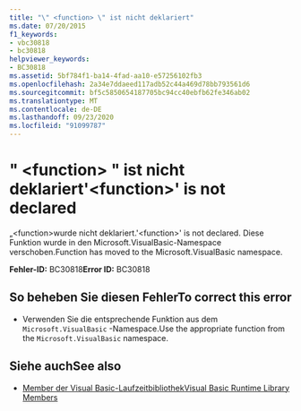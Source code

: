 ```yaml
---
title: "\" <function> \" ist nicht deklariert"
ms.date: 07/20/2015
f1_keywords:
- vbc30818
- bc30818
helpviewer_keywords:
- BC30818
ms.assetid: 5bf784f1-ba14-4fad-aa10-e57256102fb3
ms.openlocfilehash: 2a34e7ddaeed117adb52c44a469d78bb793561d6
ms.sourcegitcommit: bf5c5850654187705bc94cc40ebfb62fe346ab02
ms.translationtype: MT
ms.contentlocale: de-DE
ms.lasthandoff: 09/23/2020
ms.locfileid: "91099787"
---
```

# <a name="function-is-not-declared"></a><span data-ttu-id="f7a0a-102">" \<function> " ist nicht deklariert</span><span class="sxs-lookup"><span data-stu-id="f7a0a-102">'\<function>' is not declared</span></span>

<span data-ttu-id="f7a0a-103">„\<function>wurde nicht deklariert.</span><span class="sxs-lookup"><span data-stu-id="f7a0a-103">'\<function>' is not declared.</span></span> <span data-ttu-id="f7a0a-104">Diese Funktion wurde in den Microsoft.VisualBasic-Namespace verschoben.</span><span class="sxs-lookup"><span data-stu-id="f7a0a-104">Function has moved to the Microsoft.VisualBasic namespace.</span></span>  
  
 <span data-ttu-id="f7a0a-105">**Fehler-ID:** BC30818</span><span class="sxs-lookup"><span data-stu-id="f7a0a-105">**Error ID:** BC30818</span></span>  
  
## <a name="to-correct-this-error"></a><span data-ttu-id="f7a0a-106">So beheben Sie diesen Fehler</span><span class="sxs-lookup"><span data-stu-id="f7a0a-106">To correct this error</span></span>  
  
- <span data-ttu-id="f7a0a-107">Verwenden Sie die entsprechende Funktion aus dem `Microsoft.VisualBasic` -Namespace.</span><span class="sxs-lookup"><span data-stu-id="f7a0a-107">Use the appropriate function from the `Microsoft.VisualBasic` namespace.</span></span>  
  
## <a name="see-also"></a><span data-ttu-id="f7a0a-108">Siehe auch</span><span class="sxs-lookup"><span data-stu-id="f7a0a-108">See also</span></span>

- [<span data-ttu-id="f7a0a-109">Member der Visual Basic-Laufzeitbibliothek</span><span class="sxs-lookup"><span data-stu-id="f7a0a-109">Visual Basic Runtime Library Members</span></span>](../language-reference/runtime-library-members.md)
